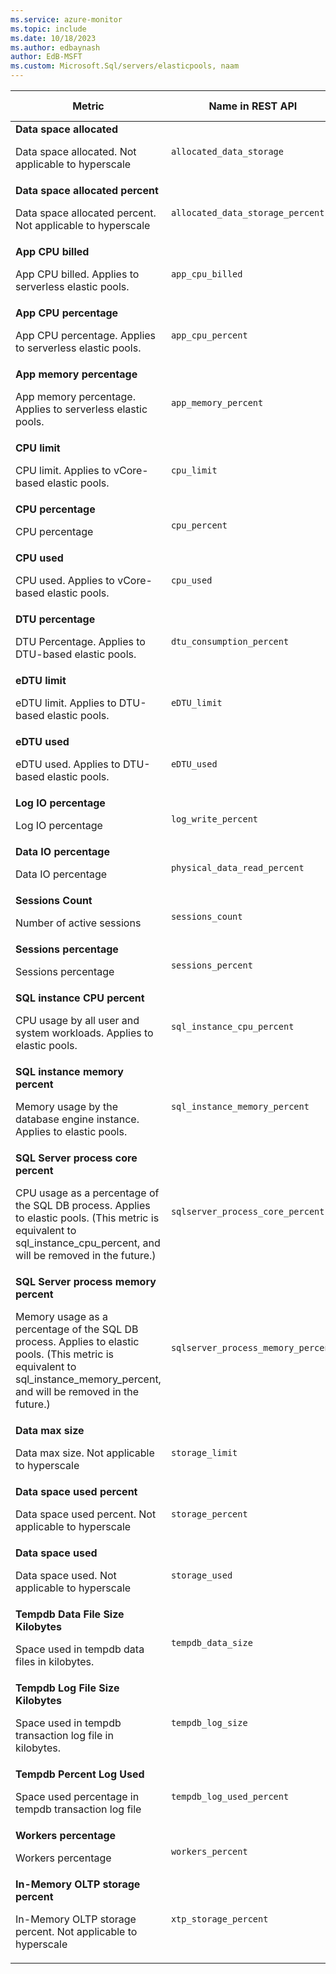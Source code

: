 ```yaml
---
ms.service: azure-monitor
ms.topic: include
ms.date: 10/18/2023
ms.author: edbaynash
author: EdB-MSFT
ms.custom: Microsoft.Sql/servers/elasticpools, naam
---
```

<!--
NOTE:  This content is automatically generated using API calls to Azure. 
Any edits made on these files will be overwritten in the next run of the script. 
There is no benefit in editing these files directly.  
-->
  
  
|Metric|Name in REST API|Unit|Aggregation|Dimensions|Time Grains|DS Export|
|---|---|---|---|---|---|---|
|**Data space allocated**<p><p>Data space allocated. Not applicable to hyperscale |`allocated_data_storage` |Bytes |Average, Maximum, Minimum |\<none\>|PT1M |Yes|
|**Data space allocated percent**<p><p>Data space allocated percent. Not applicable to hyperscale |`allocated_data_storage_percent` |Percent |Average, Maximum, Minimum |\<none\>|PT1M |Yes|
|**App CPU billed**<p><p>App CPU billed. Applies to serverless elastic pools. |`app_cpu_billed` |Count |Total |\<none\>|PT1M |Yes|
|**App CPU percentage**<p><p>App CPU percentage. Applies to serverless elastic pools. |`app_cpu_percent` |Percent |Average, Maximum, Minimum |\<none\>|PT1M |Yes|
|**App memory percentage**<p><p>App memory percentage. Applies to serverless elastic pools. |`app_memory_percent` |Percent |Average, Maximum, Minimum |\<none\>|PT1M |Yes|
|**CPU limit**<p><p>CPU limit. Applies to vCore-based elastic pools. |`cpu_limit` |Count |Average, Maximum, Minimum |\<none\>|PT1M |Yes|
|**CPU percentage**<p><p>CPU percentage |`cpu_percent` |Percent |Average, Maximum, Minimum |\<none\>|PT1M |Yes|
|**CPU used**<p><p>CPU used. Applies to vCore-based elastic pools. |`cpu_used` |Count |Average, Maximum, Minimum |\<none\>|PT1M |Yes|
|**DTU percentage**<p><p>DTU Percentage. Applies to DTU-based elastic pools. |`dtu_consumption_percent` |Percent |Average, Maximum, Minimum |\<none\>|PT1M |Yes|
|**eDTU limit**<p><p>eDTU limit. Applies to DTU-based elastic pools. |`eDTU_limit` |Count |Average, Maximum, Minimum |\<none\>|PT1M |Yes|
|**eDTU used**<p><p>eDTU used. Applies to DTU-based elastic pools. |`eDTU_used` |Count |Average, Maximum, Minimum |\<none\>|PT1M |Yes|
|**Log IO percentage**<p><p>Log IO percentage |`log_write_percent` |Percent |Average, Maximum, Minimum |\<none\>|PT1M |Yes|
|**Data IO percentage**<p><p>Data IO percentage |`physical_data_read_percent` |Percent |Average, Maximum, Minimum |\<none\>|PT1M |Yes|
|**Sessions Count**<p><p>Number of active sessions |`sessions_count` |Count |Average, Maximum, Minimum |\<none\>|PT1M |Yes|
|**Sessions percentage**<p><p>Sessions percentage |`sessions_percent` |Percent |Average, Maximum, Minimum |\<none\>|PT1M |Yes|
|**SQL instance CPU percent**<p><p>CPU usage by all user and system workloads. Applies to elastic pools. |`sql_instance_cpu_percent` |Percent |Average, Maximum, Minimum |\<none\>|PT1M |Yes|
|**SQL instance memory percent**<p><p>Memory usage by the database engine instance. Applies to elastic pools. |`sql_instance_memory_percent` |Percent |Average, Maximum, Minimum |\<none\>|PT1M |Yes|
|**SQL Server process core percent**<p><p>CPU usage as a percentage of the SQL DB process. Applies to elastic pools. (This metric is equivalent to sql_instance_cpu_percent, and will be removed in the future.) |`sqlserver_process_core_percent` |Percent |Average, Maximum, Minimum |\<none\>|PT1M |Yes|
|**SQL Server process memory percent**<p><p>Memory usage as a percentage of the SQL DB process. Applies to elastic pools. (This metric is equivalent to sql_instance_memory_percent, and will be removed in the future.) |`sqlserver_process_memory_percent` |Percent |Average, Maximum, Minimum |\<none\>|PT1M |Yes|
|**Data max size**<p><p>Data max size. Not applicable to hyperscale |`storage_limit` |Bytes |Average, Maximum, Minimum |\<none\>|PT1M |Yes|
|**Data space used percent**<p><p>Data space used percent. Not applicable to hyperscale |`storage_percent` |Percent |Average, Maximum, Minimum |\<none\>|PT1M |Yes|
|**Data space used**<p><p>Data space used. Not applicable to hyperscale |`storage_used` |Bytes |Average, Maximum, Minimum |\<none\>|PT1M |Yes|
|**Tempdb Data File Size Kilobytes**<p><p>Space used in tempdb data files in kilobytes. |`tempdb_data_size` |Count |Average, Maximum, Minimum |\<none\>|PT1M |Yes|
|**Tempdb Log File Size Kilobytes**<p><p>Space used in tempdb transaction log file in kilobytes. |`tempdb_log_size` |Count |Average, Maximum, Minimum |\<none\>|PT1M |Yes|
|**Tempdb Percent Log Used**<p><p>Space used percentage in tempdb transaction log file |`tempdb_log_used_percent` |Percent |Average, Maximum, Minimum |\<none\>|PT1M |Yes|
|**Workers percentage**<p><p>Workers percentage |`workers_percent` |Percent |Average, Maximum, Minimum |\<none\>|PT1M |Yes|
|**In-Memory OLTP storage percent**<p><p>In-Memory OLTP storage percent. Not applicable to hyperscale |`xtp_storage_percent` |Percent |Average, Maximum, Minimum |\<none\>|PT1M |Yes|